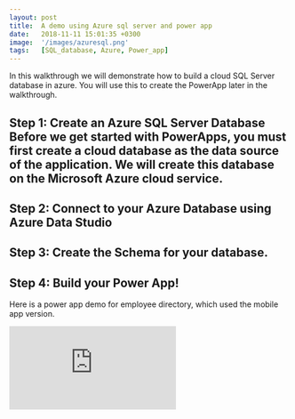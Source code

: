```yaml
---
layout: post
title:  A demo using Azure sql server and power app
date:   2018-11-11 15:01:35 +0300
image:  '/images/azuresql.png'
tags:   [SQL_database, Azure, Power_app]
---
```

In this walkthrough we will demonstrate how to build a cloud SQL Server database in azure. You will use this to create the PowerApp later in the walkthrough.

## Step 1: Create an Azure SQL Server Database Before we get started with PowerApps, you must first create a cloud database as the data source of the application. We will create this database on the Microsoft Azure cloud service. 

## Step 2: Connect to your Azure Database using Azure Data Studio

## Step 3: Create the Schema for your database.

## Step 4: Build your Power App! 

Here is a power app demo for employee directory, which used the mobile app version.

<p><iframe src="https://www.youtube.com/embed/kM6XqjLezgQ" frameborder="0" allowfullscreen></iframe></p>

